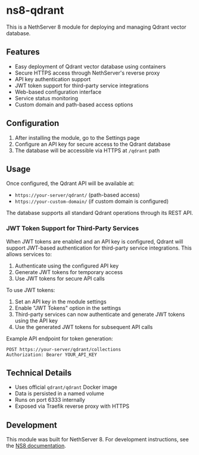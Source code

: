 # ns8-qdrant

This is a NethServer 8 module for deploying and managing Qdrant vector database.

## Features

- Easy deployment of Qdrant vector database using containers
- Secure HTTPS access through NethServer's reverse proxy
- API key authentication support
- JWT token support for third-party service integrations
- Web-based configuration interface
- Service status monitoring
- Custom domain and path-based access options

## Configuration

1. After installing the module, go to the Settings page
2. Configure an API key for secure access to the Qdrant database
3. The database will be accessible via HTTPS at `/qdrant` path

## Usage

Once configured, the Qdrant API will be available at:
- `https://your-server/qdrant/` (path-based access)
- `https://your-custom-domain/` (if custom domain is configured)

The database supports all standard Qdrant operations through its REST API.

### JWT Token Support for Third-Party Services

When JWT tokens are enabled and an API key is configured, Qdrant will support JWT-based authentication for third-party service integrations. This allows services to:

1. Authenticate using the configured API key
2. Generate JWT tokens for temporary access
3. Use JWT tokens for secure API calls

To use JWT tokens:
1. Set an API key in the module settings
2. Enable "JWT Tokens" option in the settings
3. Third-party services can now authenticate and generate JWT tokens using the API key
4. Use the generated JWT tokens for subsequent API calls

Example API endpoint for token generation:
```
POST https://your-server/qdrant/collections
Authorization: Bearer YOUR_API_KEY
```

## Technical Details

- Uses official `qdrant/qdrant` Docker image
- Data is persisted in a named volume
- Runs on port 6333 internally
- Exposed via Traefik reverse proxy with HTTPS

## Development

This module was built for NethServer 8. For development instructions, see the [NS8 documentation](https://nethserver.github.io/ns8-core/).
